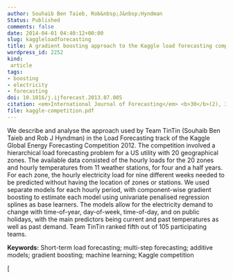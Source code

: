 ```yaml
---
author: Souhaib Ben Taieb, Rob&nbsp;J&nbsp;Hyndman
Status: Published
comments: false
date: 2014-04-01 04:40:12+00:00
slug: kaggleloadforecasting
title: A gradient boosting approach to the Kaggle load forecasting competition
wordpress_id: 2252
kind:
 article
tags:
- boosting
- electricity
- forecasting
doi: 10.1016/j.ijforecast.2013.07.005
citation: <em>International Journal of Forecasting</em> <b>30</b>(2), 382–394
file: kaggle-competition.pdf
---
```


We describe and analyse the approach used by Team TinTin (Souhaib Ben Taieb and Rob&nbsp;J&nbsp;Hyndman) in the Load Forecasting track of the Kaggle Global Energy Forecasting Competition 2012. The competition involved a hierarchical load forecasting problem for a US utility with 20 geographical zones. The available data consisted of the hourly loads for the 20 zones and hourly temperatures from 11 weather stations, for four and a half years. For each zone, the hourly electricity load for nine different weeks needed to be predicted without having the location of zones or stations. We used separate models for each hourly period, with component-wise gradient boosting to estimate each model using univariate penalised regression splines as base learners. The models allow for the electricity demand to change with time-of-year, day-of-week, time-of-day, and on public holidays, with the main predictors being current and past temperatures as well as past demand. Team TinTin ranked fifth out of 105 participating teams.

**Keywords:** Short-term load forecasting; multi-step forecasting; additive models; gradient boosting; machine learning; Kaggle competition



[
